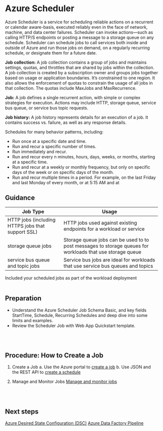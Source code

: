 
# Azure Scheduler 

Azure Scheduler is a service for scheduling reliable actions on a recurrent or calendar aware-basis, executed reliably even in the face of network, machine, and data center failures. Scheduler can invoke actions—such as calling HTTP/S endpoints or posting a message to a storage queue on any schedule. Scheduler can schedule jobs to call services both inside and outside of  Azure and run those jobs on demand, on a regularly recurring schedule, or designate them for a future date.  


**Job collection:**  A job collection contains a group of jobs and maintains settings, quotas, and throttles that are shared by jobs within the collection. A job collection is created by a subscription owner and groups jobs together based on usage or application boundaries. It’s constrained to one region. It also allows the enforcement of quotas to constrain the usage of all jobs in that collection. The quotas include MaxJobs and MaxRecurrence. 
 
**Job:** A job defines a single recurrent action, with simple or complex strategies for execution. Actions may include HTTP, storage queue, service bus queue, or service bus topic requests. 
 
**Job history:**  A job history represents details for an execution of a job. It contains success vs. failure, as well as any response details. 

Schedules for many behavior patterns, including:  
- Run once at a specific date and time. 
- Run and recur a specific number of times. 
- Run immediately and recur. 
- Run and recur every n minutes, hours, days, weeks, or months, starting at a specific time. 
- Run and recur at a weekly or monthly frequency, but only on specific days of the week or on specific days of the month. 
- Run and recur multiple times in a period. For example, on the last Friday and last Monday of every month, or at 5:15 AM and at 


## Guidance 

| Job Type        | Usage           | 
| ------------- |-------------|
|HTTP jobs (including HTTPS jobs that support SSL)| HTTP jobs used against existing endpoints for a  workload or service |
|storage queue jobs | Storage queue jobs can be used to to post messages to storage queues  for workloads that use storage queue |
|service bus queue and topic jobs |Service bus jobs are ideal for workloads that use service bus queues and topics|


Included your scheduled jobs as part of the workload deployment 
<br />
<br />


## Preparation 

- Understand the Azure Scheduler Job Schema Basic, and key fields StartTime, Schedule, Recurring Schedules and deep dive into some limits and examples. 
- Review the Scheduler Job with Web App Quickstart template. 
<br />
<br />


## Procedure:  How to Create a Job 

1. Create a Job 
  a. Use the Azure portal to [create a job]() 
  b. Use JSON and the REST API to [create a schedule](https://docs.microsoft.com/en-in/azure/scheduler/scheduler-advanced-complexity#use-json-and-the-rest-api-to-create-a-schedule) 

2. Manage and Monitor Jobs 
  [Manage and monitor jobs](https://docs.microsoft.com/en-in/azure/scheduler/scheduler-get-started-portal#manage-and-monitor-jobs) 
<br />
<br />


## Next steps 
[Azure Desired State Configuration (DSC)](https://github.com/alvarovitta/Azure-Automation-/blob/master/2.1-Azure-Desired-State-Configuration-(DSC).md) 
[Azure Data Factory Pipeline](https://github.com/alvarovitta/Azure-Automation-/blob/master/3.1-Azure-Data-Factory-Pipeline.md) 

